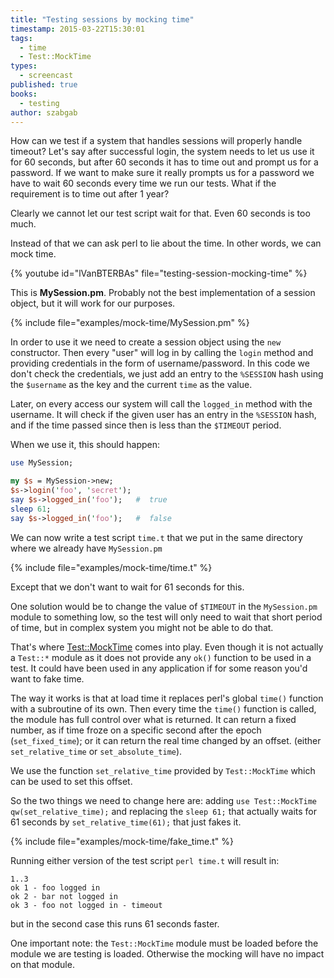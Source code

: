 ```yaml
---
title: "Testing sessions by mocking time"
timestamp: 2015-03-22T15:30:01
tags:
  - time
  - Test::MockTime
types:
  - screencast
published: true
books:
  - testing
author: szabgab
---
```



How can we test if a system that handles sessions will properly handle timeout?
Let's say after successful login, the system needs to let us use it for 60 seconds, but after 60 seconds
it has to time out and prompt us for a password. If we want to make sure it really prompts us for a password
we have to wait 60 seconds every time we run our tests. What if the requirement is to time out after 1 year?

Clearly we cannot let our test script wait for that. Even 60 seconds is too much.

Instead of that we can ask perl to lie about the time. In other words, we can mock time.


{% youtube id="lVanBTERBAs" file="testing-session-mocking-time" %}

This is <b>MySession.pm</b>. Probably not the best implementation of a session object, but it will work for our purposes.

{% include file="examples/mock-time/MySession.pm" %}

In order to use it we need to create a session object using  the `new` constructor. Then every "user" will log in by calling the `login` method
and providing credentials in the form of username/password. In this code we don't check the credentials, we just add an entry to the `%SESSION` hash
using the `$username` as the key and the current `time` as the value.

Later, on every access our system will call the `logged_in` method with the username. It will check if the given user has an entry in the `%SESSION`
hash, and if the time passed since then is less than the `$TIMEOUT` period.

When we use it, this should happen:

```perl
use MySession;

my $s = MySession->new;
$s->login('foo', 'secret');
say $s->logged_in('foo');   #  true
sleep 61;
say $s->logged_in('foo');   #  false
```

We can now write a test script `time.t`
that we put in the same directory where we already have `MySession.pm`

{% include file="examples/mock-time/time.t" %}

Except that we don't want to wait for 61 seconds for this.

One solution would be to change the value of `$TIMEOUT` in the `MySession.pm` module to something low, so the test will only need
to wait that short period of time, but in complex system you might not be able to do that.


That's where [Test::MockTime](https://metacpan.org/pod/Test::MockTime) comes into play.
Even though it is not actually a `Test::*` module as it does not provide any `ok()` function to be used in a test. It could have been used in any
application if for some reason you'd want to fake time.

The way it works is that at load time it replaces perl's global `time()` function with a subroutine of its own. Then every time the `time()` function
is called, the module has full control over what is returned. It can return a fixed number, as if time froze on a specific second after the epoch (`set_fixed_time`);
or it can return the real time changed by an offset. (either `set_relative_time` or `set_absolute_time`).

We use the function `set_relative_time` provided by `Test::MockTime` which can be used to set this offset.

So the two things we need to change here are: adding `use Test::MockTime qw(set_relative_time);`
and replacing the `sleep 61;` that actually waits for 61 seconds by `set_relative_time(61);`
that just fakes it.

{% include file="examples/mock-time/fake_time.t" %}

Running either version of the test script `perl time.t` will result in:

```
1..3
ok 1 - foo logged in
ok 2 - bar not logged in
ok 3 - foo not logged in - timeout
```

but in the second case this runs 61 seconds faster.

One important note: the `Test::MockTime` module must be loaded before the module we are testing is loaded. Otherwise the mocking will have no impact on that module.

